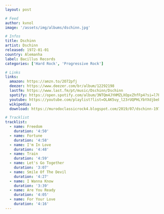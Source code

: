 ```yaml
---
layout: post

# Feed
author: kvnol
image: '/assets/img/albums/dschinn.jpg'

# Infos
title: Dschinn
artist: Dschinn
released: 1972-01-01
country: Alemanha
label: Bacillus Records
categories: ['Hard Rock', 'Progressive Rock']

# Links
links:
  amazon: https://amzn.to/2O72pfj
  deezer: https://www.deezer.com/br/album/12292198
  lastfm: https://www.last.fm/pt/music/Dschinn/Dschinn
  spotify: https://open.spotify.com/album/3NTQm4JYHMZLXOpxZhfFp4?si=l7PXl16rSLuhnDZecPw47A
  youtube: https://youtube.com/playlist?list=OLAK5uy_l23rUQPHLYbYXdjbebF_0Tf19dcqY7sXY
  wikipedia:
  download: https://murodoclassicrock4.blogspot.com/2019/07/dschinn-1972.html

# Tracklist
tracklist:
  - name: Freedom
    duration: '4:50'
  - name: Fortune
    duration: '4:58'
  - name: I'm In Love
    duration: '4:48'
  - name: Train
    duration: '4:59'
  - name: Let's Go Together
    duration: '3:07'
  - name: Smile Of The Devil
    duration: '4:27'
  - name: I Wanna Know
    duration: '3:39'
  - name: Are You Ready
    duration: '4:05'
  - name: For Your Love
    duration: '4:16'
---
```

